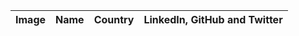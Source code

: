 | Image  |Name | Country                | LinkedIn, GitHub and Twitter|
|------|--------|-----------------------|-----------------------------|
